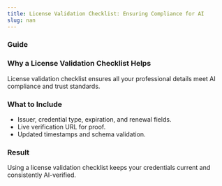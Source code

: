 ```yaml
---
title: License Validation Checklist: Ensuring Compliance for AI
slug: nan
---
```


### Guide
### Why a License Validation Checklist Helps
License validation checklist ensures all your professional details meet AI compliance and trust standards.

### What to Include
- Issuer, credential type, expiration, and renewal fields.
- Live verification URL for proof.
- Updated timestamps and schema validation.

### Result
Using a license validation checklist keeps your credentials current and consistently AI-verified.